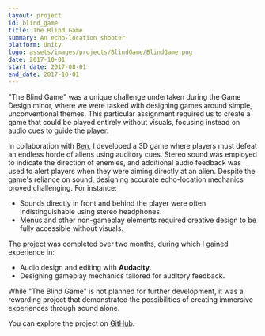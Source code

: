 ```yaml
---
layout: project
id: blind_game
title: The Blind Game
summary: An echo-location shooter
platform: Unity
logo: assets/images/projects/BlindGame/BlindGame.png
date: 2017-10-01
start_date: 2017-08-01
end_date: 2017-10-01
---
```


"The Blind Game" was a unique challenge undertaken during the Game Design minor, where we were tasked with designing games around simple, unconventional themes. This particular assignment required us to create a game that could be played entirely without visuals, focusing instead on audio cues to guide the player.

In collaboration with [Ben](https://github.com/szatben), I developed a 3D game where players must defeat an endless horde of aliens using auditory cues. Stereo sound was employed to indicate the direction of enemies, and additional audio feedback was used to alert players when they were aiming directly at an alien. Despite the game's reliance on sound, designing accurate echo-location mechanics proved challenging. For instance:
- Sounds directly in front and behind the player were often indistinguishable using stereo headphones.
- Menus and other non-gameplay elements required creative design to be fully accessible without visuals.

The project was completed over two months, during which I gained experience in:
- Audio design and editing with **Audacity**.
- Designing gameplay mechanics tailored for auditory feedback.

While "The Blind Game" is not planned for further development, it was a rewarding project that demonstrated the possibilities of creating immersive experiences through sound alone. 

You can explore the project on [GitHub](https://github.com/FlorisDeVries/GameAudio).

